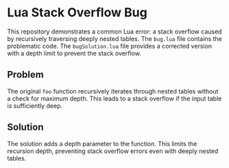 # Lua Stack Overflow Bug

This repository demonstrates a common Lua error: a stack overflow caused by recursively traversing deeply nested tables. The `bug.lua` file contains the problematic code.  The `bugSolution.lua` file provides a corrected version with a depth limit to prevent the stack overflow.

## Problem
The original `foo` function recursively iterates through nested tables without a check for maximum depth.  This leads to a stack overflow if the input table is sufficiently deep. 

## Solution
The solution adds a depth parameter to the function. This limits the recursion depth, preventing stack overflow errors even with deeply nested tables.
